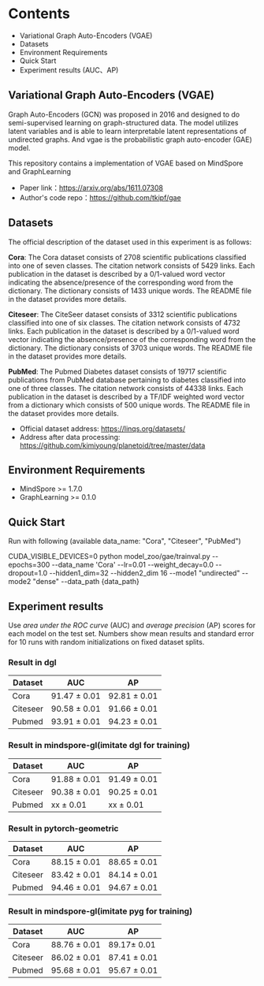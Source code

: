 # Contents

- Variational Graph Auto-Encoders (VGAE)
- Datasets
- Environment Requirements
- Quick Start
- Experiment results (AUC、AP)

## Variational Graph Auto-Encoders (VGAE)

Graph Auto-Encoders (GCN) was proposed in 2016 and designed to do semi-supervised learning on graph-structured data. The model utilizes latent variables and is able to learn interpretable latent representations of undirected graphs. And vgae is the probabilistic graph auto-encoder (GAE) model.

This repository contains a implementation of VGAE based on MindSpore and GraphLearning

- Paper link：https://arxiv.org/abs/1611.07308
- Author's code repo：https://github.com/tkipf/gae

## Datasets

The official description of the dataset used in this experiment is as follows:

**Cora**: The Cora dataset consists of 2708 scientific publications classified into one of seven classes. The citation network consists of 5429 links. Each publication in the dataset is described by a 0/1-valued word vector indicating the absence/presence of the corresponding word from the dictionary. The dictionary consists of 1433 unique words. The README file in the dataset provides more details.

**Citeseer**: The CiteSeer dataset consists of 3312 scientific publications classified into one of six classes. The citation network consists of 4732 links. Each publication in the dataset is described by a 0/1-valued word vector indicating the absence/presence of the corresponding word from the dictionary. The dictionary consists of 3703 unique words. The README file in the dataset provides more details.

**PubMed**: The Pubmed Diabetes dataset consists of 19717 scientific publications from PubMed database pertaining to diabetes classified into one of three classes. The citation network consists of 44338 links. Each publication in the dataset is described by a TF/IDF weighted word vector from a dictionary which consists of 500 unique words. The README file in the dataset provides more details.

- Official dataset address: https://linqs.org/datasets/
- Address after data processing: https://github.com/kimiyoung/planetoid/tree/master/data

## Environment Requirements

- MindSpore >= 1.7.0
- GraphLearning >= 0.1.0

## Quick Start

Run with following (available data_name: "Cora", "Citeseer", "PubMed")

CUDA_VISIBLE_DEVICES=0 python model_zoo/gae/trainval.py --epochs=300 --data_name 'Cora' --lr=0.01 --weight_decay=0.0 --dropout=1.0 --hidden1_dim=32 --hidden2_dim 16 --mode1 "undirected" --mode2 "dense" --data_path {data_path}

## Experiment results

Use *area under the ROC curve* (AUC) and *average precision* (AP) scores for each model on the test set. Numbers show mean results and standard error for 10 runs with random initializations on fixed dataset splits.

### Result in dgl

| Dataset  | AUC            | AP            |
| -------- | -------------- | ------------- |
| Cora     | 91.47 $\pm$ 0.01 | 92.81 $\pm$ 0.01 |
| Citeseer | 90.58 $\pm$ 0.01 | 91.66 $\pm$ 0.01 |
| Pubmed   | 93.91 $\pm$ 0.01 | 94.23 $\pm$ 0.01 |

### Result in mindspore-gl(imitate dgl for training)

| Dataset  | AUC            | AP            |
| -------- | -------------- | ------------- |
| Cora     | 91.88 $\pm$ 0.01 | 91.49 $\pm$ 0.01 |
| Citeseer | 90.38 $\pm$ 0.01 | 90.25 $\pm$ 0.01 |
| Pubmed   | xx $\pm$ 0.01 | xx $\pm$ 0.01 |

### Result in pytorch-geometric

| Dataset  | AUC            | AP             |
| -------- | -------------- | -------------- |
| Cora     | 88.15 $\pm$ 0.01 | 88.65 $\pm$ 0.01  |
| Citeseer | 83.42 $\pm$ 0.01 | 84.14 $\pm$ 0.01  |
| Pubmed   | 94.46 $\pm$ 0.01 | 94.67 $\pm$ 0.01  |

### Result in mindspore-gl(imitate pyg for training)

| Dataset  | AUC            | AP             |
| -------- | -------------- | --------------        |
| Cora     | 88.76 $\pm$ 0.01 | 89.17$\pm$ 0.01  |
| Citeseer | 86.02 $\pm$ 0.01 | 87.41 $\pm$ 0.01  |
| Pubmed   | 95.68 $\pm$ 0.01 | 95.67 $\pm$ 0.01  |
